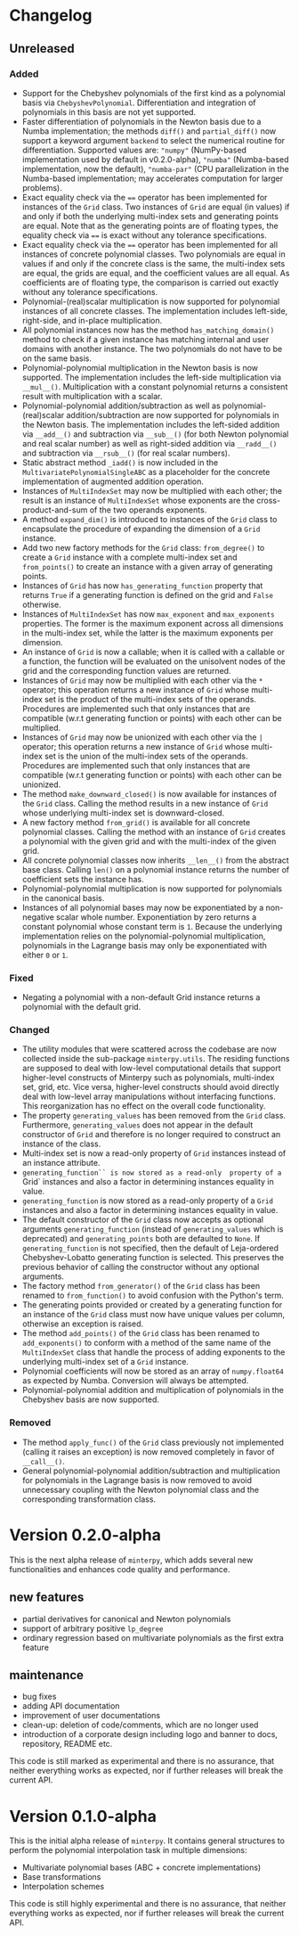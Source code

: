 # Changelog

## Unreleased

### Added

- Support for the Chebyshev polynomials of the first kind as a polynomial basis
  via `ChebyshevPolynomial`. Differentiation and integration of polynomials in
  this basis are not yet supported.
- Faster differentiation of polynomials in the Newton basis due to a Numba 
  implementation; the methods `diff()` and `partial_diff()` now support
  a keyword argument `backend` to select the numerical routine for
  differentiation. Supported values are: `"numpy"` (NumPy-based implementation
  used by default in v0.2.0-alpha), `"numba"` (Numba-based implementation,
  now the default), `"numba-par"` (CPU parallelization in the Numba-based
  implementation; may accelerates computation for larger problems).
- Exact equality check via the `==` operator has been implemented for instances
  of the `Grid` class. Two instances of `Grid` are equal (in values) if and
  only if both the underlying multi-index sets and generating points are
  equal. Note that as the generating points are of floating types, the equality
  check via `==` is exact without any tolerance specifications.
- Exact equality check via the `==` operator has been implemented for all
  instances of concrete polynomial classes. Two polynomials are equal in values
  if and only if the concrete class is the same, the multi-index sets are
  equal, the grids are equal, and the coefficient values are all equal.
  As coefficients are of floating type, the comparison is carried out exactly
  without any tolerance specifications.
- Polynomial-(real)scalar multiplication is now supported for polynomial
  instances of all concrete classes. The implementation includes left-side,
  right-side, and in-place multiplication.
- All polynomial instances now has the method `has_matching_domain()` method
  to check if a given instance has matching internal and user domains with
  another instance. The two polynomials do not have to be on the same basis.
- Polynomial-polynomial multiplication in the Newton basis is now supported.
  The implementation includes the left-side multiplication via `__mul__()`.
  Multiplication with a constant polynomial returns a consistent result with
  multiplication with a scalar.
- Polynomial-polynomial addition/subtraction as well as polynomial-(real)scalar
  addition/subtraction are now supported for polynomials in the Newton basis.
  The implementation includes the left-sided addition via `__add__()` and
  subtraction via `__sub__()` (for both Newton polynomial and real scalar 
  number) as well as right-sided addition via `__radd__()` and subtraction via 
  `__rsub__()` (for real scalar numbers).
- Static abstract method `_iadd()` is now included in the
  `MultivariatePolynomialSingleABC` as a placeholder for the concrete
  implementation of augmented addition operation.
- Instances of `MultiIndexSet` may now be multiplied with each other;
  the result is an instance of `MultiIndexSet` whose exponents are
  the cross-product-and-sum of the two operands exponents.
- A method `expand_dim()` is introduced to instances  of the `Grid` class
  to encapsulate the procedure of expanding the dimension of a `Grid` instance.
- Add two new factory methods for the `Grid` class: `from_degree()` to
  create a `Grid` instance with a complete multi-index set and `from_points()`
  to create an instance with a given array of generating points.
- Instances of `Grid` has now `has_generating_function` property that returns
  `True` if a generating function is defined on the grid and `False` otherwise.
- Instances of `MultiIndexSet` has now `max_exponent` and `max_exponents`
  properties. The former is the maximum exponent across all dimensions in the
  multi-index set, while the latter is the maximum exponents per dimension.
- An instance of `Grid` is now a callable; when it is called with a callable
  or a function, the function will be evaluated on the unisolvent nodes of the
  grid and the corresponding function values are returned.
- Instances of `Grid` may now be multiplied with each other via the `*`
  operator; this operation returns a new instance of `Grid` whose multi-index
  set is the product of the multi-index sets of the operands. Procedures are
  implemented such that only instances that are compatible (w.r.t generating
  function or points) with each other can be multiplied.
- Instances of `Grid` may now be unionized with each other via the `|`
  operator; this operation returns a new instance of `Grid` whose multi-index
  set is the union of the multi-index sets of the operands. Procedures are
  implemented such that only instances that are compatible (w.r.t generating
  function or points) with each other can be unionized.
- The method `make_downward_closed()` is now available for instances of
  the `Grid` class. Calling the method results in a new instance of `Grid`
  whose underlying multi-index set is downward-closed.
- A new factory method `from_grid()` is available for all concrete polynomial
  classes. Calling the method with an instance of `Grid` creates a polynomial
  with the given grid and with the multi-index of the given grid.
- All concrete polynomial classes now inherits `__len__()` from the abstract
  base class. Calling `len()` on a polynomial instance returns the number
  of coefficient sets the instance has.
- Polynomial-polynomial multiplication is now supported for polynomials in the
  canonical basis.
- Instances of all polynomial bases may now be exponentiated by a non-negative
  scalar whole number. Exponentiation by zero returns a constant polynomial
  whose constant term is `1`. Because the underlying implementation relies on
  the polynomial-polynomial multiplication, polynomials in the Lagrange basis
  may only be exponentiated with either `0` or `1`.

### Fixed

- Negating a polynomial with a non-default Grid instance returns a polynomial
  with the default grid.

### Changed

- The utility modules that were scattered across the codebase are now
  collected inside the sub-package `minterpy.utils`. The residing functions
  are supposed to deal with low-level computational details that support
  higher-level constructs of Minterpy such as polynomials, multi-index set,
  grid, etc. Vice versa, higher-level constructs should avoid directly
  deal with low-level array manipulations without interfacing functions.
  This reorganization has no effect on the overall code functionality.
- The property `generating_values` has been removed from the `Grid` class.
  Furthermore, `generating_values` does not appear in the default constructor
  of `Grid` and therefore is no longer required to construct an instance of
  the class.
- Multi-index set is now a read-only property of `Grid` instances instead
  of an instance attribute.
- `generating_function`` is now stored as a read-only  property of a `Grid`
  instances and also a factor in determining instances equality in value.
- `generating_function` is now stored as a read-only property of a `Grid`
  instances and also a factor in determining instances equality in value.
- The default constructor of the `Grid` class now accepts as optional arguments
  `generating_function` (instead of `generating_values` which is deprecated)
  and `generating_points` both are defaulted to `None`.
  If `generating_function` is not specified, then the default of Leja-ordered
  Chebyshev-Lobatto generating function is selected. This preserves the 
  previous behavior of calling the constructor without any optional arguments.
- The factory method `from_generator()` of the `Grid` class has been renamed
  to `from_function()` to avoid confusion with the Python's term.
- The generating points provided or created by a generating function for
  an instance of the `Grid` class must now have unique values per column,
  otherwise an exception is raised.
- The method `add_points()` of the `Grid` class has been renamed to
  `add_exponents()` to conform with a method of the same name of the
  `MultiIndexSet` class that handle the process of adding exponents
  to the underlying multi-index set of a `Grid` instance.
- Polynomial coefficients will now be stored as an array of `numpy.float64`
  as expected by Numba. Conversion will always be attempted.
- Polynomial-polynomial addition and multiplication of polynomials in the 
  Chebyshev basis are now supported.

### Removed

- The method `apply_func()` of the `Grid` class previously not implemented
  (calling it raises an exception) is now removed completely
  in favor of `__call__()`.
- General polynomial-polynomial addition/subtraction and multiplication
  for polynomials in the Lagrange basis is now removed to avoid unnecessary
  coupling with the Newton polynomial class and the corresponding
  transformation class.

# Version 0.2.0-alpha
This is the next alpha release of `minterpy`, which adds several
new functionalities and enhances code quality and performance.

## new features

- partial derivatives for canonical and Newton polynomials
- support of arbitrary positive `lp_degree` 
- ordinary regression based on multivariate polynomials
  as the first extra feature

## maintenance

- bug fixes
- adding API documentation
- improvement of user documentations
- clean-up: deletion of code/comments, which are no longer used
- introduction of a corporate design including logo and banner to docs, 
  repository, README etc.

This code is still marked as experimental and there is no assurance,
that neither everything works as expected,
nor if further releases will break the current API.


# Version 0.1.0-alpha

This is the initial alpha release of `minterpy`.
It contains general structures to perform the polynomial interpolation task
in multiple dimensions:
 
- Multivariate polynomial bases (ABC + concrete implementations)
- Base transformations
- Interpolation schemes

This code is still highly experimental and there is no assurance,
that neither everything works as expected,
nor if further releases will break the current API.
